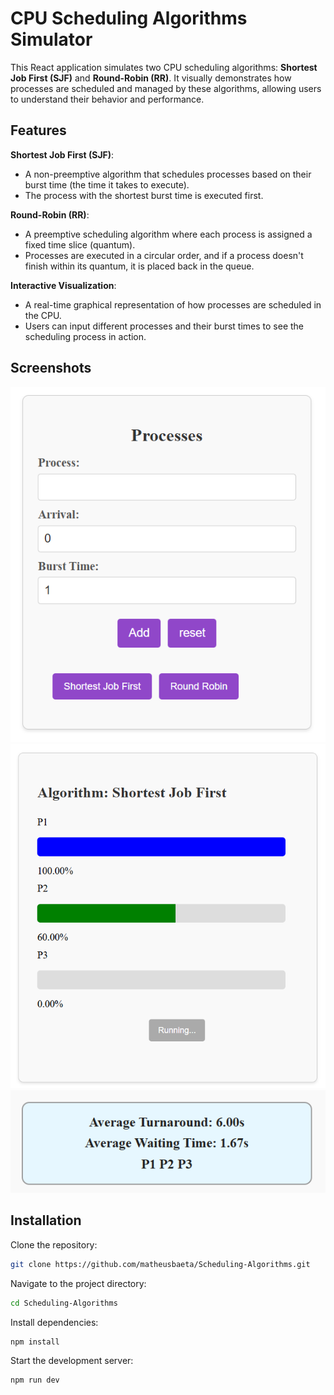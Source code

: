 # CPU Scheduling Algorithms Simulator

This React application simulates two CPU scheduling algorithms: **Shortest Job First (SJF)** and **Round-Robin (RR)**. It visually demonstrates how processes are scheduled and managed by these algorithms, allowing users to understand their behavior and performance.

## Features

**Shortest Job First (SJF)**:
- A non-preemptive algorithm that schedules processes based on their burst time (the time it takes to execute).
- The process with the shortest burst time is executed first.
  
**Round-Robin (RR)**:
- A preemptive scheduling algorithm where each process is assigned a fixed time slice (quantum).
- Processes are executed in a circular order, and if a process doesn't finish within its quantum, it is placed back in the queue.

**Interactive Visualization**:
- A real-time graphical representation of how processes are scheduled in the CPU.
- Users can input different processes and their burst times to see the scheduling process in action.

## Screenshots

![screenshot](images/processes.png)
![screenshot](images/shortestJobFirst.png)
![screenshot](images/metrics.png)


## Installation

Clone the repository:

```bash
git clone https://github.com/matheusbaeta/Scheduling-Algorithms.git
```

Navigate to the project directory:
```bash
cd Scheduling-Algorithms
```

Install dependencies:

```
npm install
```

Start the development server:

```bash
npm run dev
```

